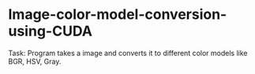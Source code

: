 # Image-color-model-conversion-using-CUDA

Task:
  Program takes a image and converts it to different color models like BGR, HSV, Gray.
